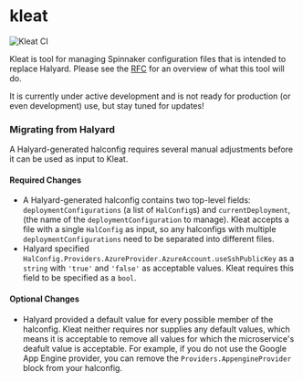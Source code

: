 # kleat

![Kleat CI](https://github.com/spinnaker/kleat/workflows/Kleat%20CI/badge.svg)

Kleat is tool for managing Spinnaker configuration files that is intended to
replace Halyard. Please see the
[RFC](https://github.com/spinnaker/governance/blob/master/rfc/halyard-lite.md)
for an overview of what this tool will do.

It is currently under active development and is not ready for production (or
even development) use, but stay tuned for updates!

### Migrating from Halyard

A Halyard-generated halconfig requires several manual adjustments before it can
be used as input to Kleat.

#### Required Changes

- A Halyard-generated halconfig contains two top-level fields:
`deploymentConfigurations` (a list of `HalConfig`s) and `currentDeployment`,
(the name of the `deploymentConfiguration` to manage). Kleat accepts a file with
a single `HalConfig` as input, so any halconfigs with multiple
`deploymentConfigurations` need to be separated into different files.
- Halyard specified
`HalConfig.Providers.AzureProvider.AzureAccount.useSshPublicKey` as a `string`
with `'true'` and `'false'` as acceptable values. Kleat requires this field to
be specified as a `bool`.

#### Optional Changes

- Halyard provided a default value for every possible member of the halconfig.
Kleat neither requires nor supplies any default values, which means it is
acceptable to remove all values for which the microservice's deafult value is
acceptable. For example, if you do not use the Google App Engine provider, you
can remove the `Providers.AppengineProvider` block from your halconfig.
